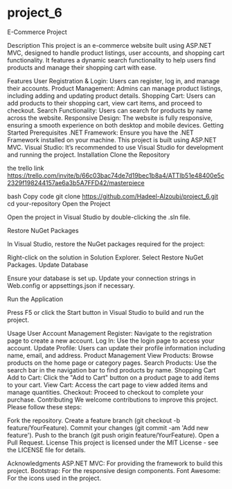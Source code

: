 # project_6

E-Commerce Project

Description
This project is an e-commerce website built using ASP.NET MVC, designed to handle product listings, user accounts, and shopping cart functionality. It features a dynamic search functionality to help users find products and manage their shopping cart with ease.

Features
User Registration & Login: Users can register, log in, and manage their accounts.
Product Management: Admins can manage product listings, including adding and updating product details.
Shopping Cart: Users can add products to their shopping cart, view cart items, and proceed to checkout.
Search Functionality: Users can search for products by name across the website.
Responsive Design: The website is fully responsive, ensuring a smooth experience on both desktop and mobile devices.
Getting Started
Prerequisites
.NET Framework: Ensure you have the .NET Framework installed on your machine. This project is built using ASP.NET MVC.
Visual Studio: It’s recommended to use Visual Studio for development and running the project.
Installation
Clone the Repository

the trello link 
https://trello.com/invite/b/66c03bac74de7d19bec1b8a4/ATTIb51e48400e5c2329f198244157ae6a3b5A7FFD42/masterpiece

bash
Copy code
git clone https://github.com/Hadeel-Alzoubi/project_6.git
cd your-repository
Open the Project



Open the project in Visual Studio by double-clicking the .sln file.

Restore NuGet Packages

In Visual Studio, restore the NuGet packages required for the project:

Right-click on the solution in Solution Explorer.
Select Restore NuGet Packages.
Update Database

Ensure your database is set up. Update your connection strings in Web.config or appsettings.json if necessary.

Run the Application

Press F5 or click the Start button in Visual Studio to build and run the project.

Usage
User Account Management
Register: Navigate to the registration page to create a new account.
Log In: Use the login page to access your account.
Update Profile: Users can update their profile information including name, email, and address.
Product Management
View Products: Browse products on the home page or category pages.
Search Products: Use the search bar in the navigation bar to find products by name.
Shopping Cart
Add to Cart: Click the "Add to Cart" button on a product page to add items to your cart.
View Cart: Access the cart page to view added items and manage quantities.
Checkout: Proceed to checkout to complete your purchase.
Contributing
We welcome contributions to improve this project. Please follow these steps:

Fork the repository.
Create a feature branch (git checkout -b feature/YourFeature).
Commit your changes (git commit -am 'Add new feature').
Push to the branch (git push origin feature/YourFeature).
Open a Pull Request.
License
This project is licensed under the MIT License - see the LICENSE file for details.

Acknowledgments
ASP.NET MVC: For providing the framework to build this project.
Bootstrap: For the responsive design components.
Font Awesome: For the icons used in the project.
